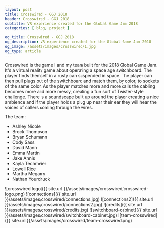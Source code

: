 ```yaml
---
layout: post
title: Crosswired - GGJ 2018
header: Crosswired - GGJ 2018
subtitle: VR experience created for the Global Game Jam 2018
categories: [ blog, project ]

og_title: Crosswired - GGJ 2018
og_description: VR experience created for the Global Game Jam 2018
og_image: /assets/images/crosswired/1.jpg
og_type: article
---
```


Crosswired is the game I and my team built for the 2018 Global Game Jam. It's a virtual reality game about operating a space age switchboard. The player finds themself in a rusty can suspended in space. The player can then pull plugs out of the switchboard and match them, by color, to sockets of the same color. As the player matches more and more calls the cabling becomes more and more messy, creating a fun sort of Twister-style challenge. There is a soundscape built up around the player creating a nice ambience and if the player holds a plug up near their ear they will hear the voices of callers coming through the wires.

The team:

- Ashley Nicole
- Brock Thompson
- Bryan Schumann
- Cody Sass
- David Mann
- Emma Martin
- Jake Annis
- Kayla Techmeier
- Lowell Rice
- Martha Megarry
- Nathan Yourchuck


![crosswired logo]({{ site.url }}/assets/images/crosswired/crosswired-logo.png)
![connections]({{ site.url }}/assets/images/crosswired/connections.jpg)
![connections2]({{ site.url }}/assets/images/crosswired/connections2.jpg)
![credits]({{ site.url }}/assets/images/crosswired/credits.jpg)
![switchboard-cabinet]({{ site.url }}/assets/images/crosswired/switchboard-cabinet.jpg)
![team-crosswired]({{ site.url }}/assets/images/crosswired/team-crosswired.png)